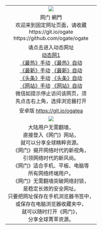 <table>
  <tr>
    <td align=center><img src="https://cloud.githubusercontent.com/assets/11880933/13434984/f430fae2-e012-11e5-814f-c2df1e82b247.jpg" /></td>
  </tr>
  <tr>
    <td align=center>网门 網門<br/>
      欢迎来到固定网址页面，请收藏<br/>
      https://git.io/ogate<br/>
      https://github.com/ogate/ogate<br/>
    </td>
  </tr>
  <tr>
    <td align=center>请点击进入动态网址<br/>
      <a href="https://frla.azureedge.net/ogPipe.aspx?name=http%3A%2F%2F220%2F&tag=fei9">动态网1</a><br/>
      <a href="https://s3.ap-south-1.amazonaws.com/ogatem/oGate.htm?ogLike&from=fei9">《最热》手动</a>
      <a href="http://s3.ap-south-1.amazonaws.com/ogatem/oGate.htm?ogLike&from=fei9">《最热》自动</a><br/>
      <a href="https://s3.ap-south-1.amazonaws.com/ogatem/oGate.htm?ogLate&from=fei9">《最新》手动</a>
      <a href="http://s3.ap-northeast-2.amazonaws.com/ogates/oGate.htm?ogLate&from=fei9">《最新》自动</a><br/>
      <a href="https://s3.ap-south-1.amazonaws.com/ogatem/oGate.htm?ogNews&from=fei9">《头条》手动</a>
      <a href="http://s3.ap-northeast-2.amazonaws.com/ogates/oGate.htm?ogNews&from=fei9">《头条》自动</a><br/>
      <a href="https://s3.ap-south-1.amazonaws.com/ogatem/oGate.htm?ogSite&from=fei9">《网站》手动</a>
      <a href="http://s3.ap-northeast-2.amazonaws.com/ogates/oGate.htm?ogSite&from=fei9">《网站》自动</a><br/>
      微信如提示停止访问该网页，须<br/>
      先点击右上角，选择浏览器打开<br/>
    </td>
  </tr>
  <tr>
    <td align=center>
      安卓版 <a href="https://raw.githubusercontent.com/ogate/up/master/ogate.apk">https://git.io/ogatea</a><br/>
    </td>
  </tr>
  <tr>
    <td align=center><img src="https://cloud.githubusercontent.com/assets/11880933/15631437/70d0a74e-259d-11e6-946f-6237b4b657bd.jpg"/></td>
  </tr>
  <tr>
    <td align=center>
大陆用户无需翻墙，<br/>
直接登入《网门》网站，<br/>就可以分享全球精粹资源。<br/>
《网门》揭开网络时代的新视角，<br/>引领网络时代的新风尚。<br/>
《网门》适合手机、平板、电脑等<br/>所有网络终端用户。<br/>
《网门》无需翻墙突破网络封锁，<br/>是稳定长效的安全网址。<br/>
只要把网址保存在手机浏览器书签中，<br/>或保存在电脑浏览器收藏夹中，<br/>
就可以随时打开《网门》，<br/>
分享全球菁萃资源。<br/></td>
  </tr>
</table>    
